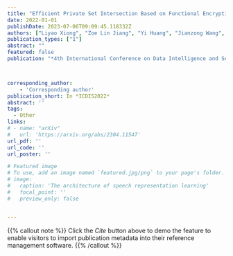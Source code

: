 ```yaml
---
title: "Efficient Private Set Intersection Based on Functional Encryption"
date: 2022-01-01
publishDate: 2023-07-06T09:09:45.118332Z
authors: ["Liyao Xiong", "Zoe Lin Jiang", "Yi Huang", "Jianzong Wang", "Jing Xiao", "Weizhe Zhang", "Xuan Wang"]
publication_types: ["1"]
abstract: ""
featured: false
publication: "*4th International Conference on Data Intelligence and Security*"



corresponding_author:
    - 'Corresponding author'
publication_short: In *ICDIS2022*
abstract: ''
tags:
  - Other
links:
# - name: "arXiv"
#   url: 'https://arxiv.org/abs/2304.11547'
url_pdf: ''
url_code: ''
url_poster: ''

# Featured image
# To use, add an image named `featured.jpg/png` to your page's folder.
# image:
#   caption: 'The architecture of speech representation learning'
#   focal_point: ''
#   preview_only: false


---
```


{{% callout note %}}
Click the _Cite_ button above to demo the feature to enable visitors to import publication metadata into their reference management software.
{{% /callout %}}



